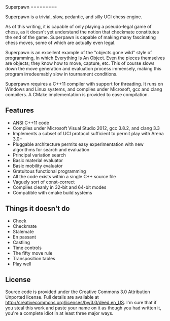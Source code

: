 <link href="http://kevinburke.bitbucket.org/markdowncss/markdown.css" rel="stylesheet"></link>
Superpawn
=========

Superpawn is a trivial, slow, pedantic, and silly UCI chess engine.  

As of this writing, it is capable of only playing
a pseudo-legal game of chess, as it doesn't yet understand the notion that 
checkmate constitutes the end of the game.  Superpawn is capable of making
many fascinating chess moves, some of which are actually even legal.

Superpawn is an excellent example of the "objects gone wild" style of
programming, in which Everything Is An Object.  Even the pieces themselves
are objects; they know how to move, capture, etc.  This of course slows 
down the move generation and evaluation process immensely, making this 
program irredeemably slow in tournament conditions.

Superpawn requires a C++11 compiler with support for threading.  It runs
on Windows and Linux systems, and compiles under Microsoft, gcc and clang
compilers.  A CMake implementation is provided to ease compilation.

Features
--------

- ANSI C++11 code
- Compiles under Microsoft Visual Studio 2012, gcc 3.8.2, and clang 3.3
- Implements a subset of UCI protocol sufficient to permit play 
  with Arena 3.0+
- Pluggable architecture permits easy experimentation with 
  new algorithms for search and evaluation  
- Principal variation search
- Basic material evaluator
- Basic mobility evaluator
- Gratuitous functional programming
- All the code exists within a single C++ source file
- Vaguely sort of const-correct
- Compiles cleanly in 32-bit and 64-bit modes
- Compatible with cmake build systems


Things it doesn't do
--------------------

- Check
- Checkmate
- Stalemate
- En passant
- Castling
- Time controls
- The fifty move rule
- Transposition tables
- Play well

License
-------

Source code is provided under the Creative Commons 3.0 Attribution 
Unported license.  Full details are available at
<http://creativecommons.org/licenses/by/3.0/deed.en_US>.  I'm sure that if
you steal this work and paste your name on it as though you had written
it, you're a complete idiot in at least three major ways.